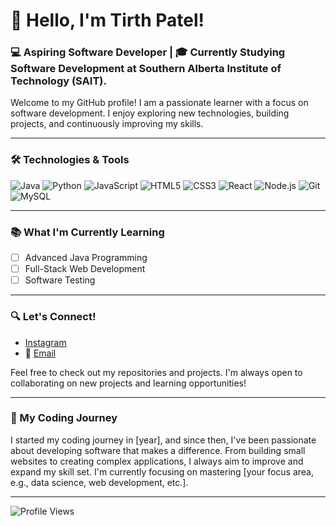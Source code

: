 # 👋 Hello, I'm Tirth Patel!

### 💻 Aspiring Software Developer | 🎓 Currently Studying Software Development at Southern Alberta Institute of Technology (SAIT).

Welcome to my GitHub profile! I am a passionate learner with a focus on software development. I enjoy exploring new technologies, building projects, and continuously improving my skills.

---

### 🛠️ Technologies & Tools

![Java](https://img.shields.io/badge/Java-ED8B00?style=for-the-badge&logo=java&logoColor=white)
![Python](https://img.shields.io/badge/Python-3776AB?style=for-the-badge&logo=python&logoColor=white)
![JavaScript](https://img.shields.io/badge/JavaScript-323330?style=for-the-badge&logo=javascript&logoColor=F7DF1E)
![HTML5](https://img.shields.io/badge/HTML5-E34F26?style=for-the-badge&logo=html5&logoColor=white)
![CSS3](https://img.shields.io/badge/CSS3-1572B6?style=for-the-badge&logo=css3&logoColor=white)
![React](https://img.shields.io/badge/React-20232A?style=for-the-badge&logo=react&logoColor=61DAFB)
![Node.js](https://img.shields.io/badge/Node.js-339933?style=for-the-badge&logo=nodedotjs&logoColor=white)
![Git](https://img.shields.io/badge/Git-F05032?style=for-the-badge&logo=git&logoColor=white)
![MySQL](https://img.shields.io/badge/MySQL-4479A1?style=for-the-badge&logo=mysql&logoColor=white)

---

### 📚 What I'm Currently Learning
- [ ] Advanced Java Programming
- [ ] Full-Stack Web Development
- [ ] Software Testing

---


### 🔍 Let's Connect!

- [Instagram](https://www.instagram.com/tirth__.01?igsh=MWdtejBmMjN5Ympidg==)
- 📧 [Email](mailto:tirth.patel.1024@email.com)

Feel free to check out my repositories and projects. I'm always open to collaborating on new projects and learning opportunities!


---

### 📅 My Coding Journey
I started my coding journey in [year], and since then, I've been passionate about developing software that makes a difference. From building small websites to creating complex applications, I always aim to improve and expand my skill set. I'm currently focusing on mastering [your focus area, e.g., data science, web development, etc.].

---

![Profile Views](https://komarev.com/ghpvc/?username=yourusername&color=green)
